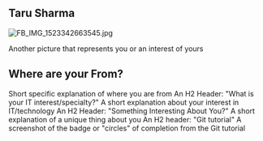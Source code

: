 ## Taru Sharma
![FB_IMG_1523342663545.jpg](itmo556/FB_IMG_1523342663545.jpg "FB_IMG_1523342663545.jpg")

 Another picture that represents you or an interest of yours
 ## Where are your From?
 Short specific explanation of where you are from
 An H2 Header: "What is your IT interest/specialty?"
 A short explanation about your interest in IT/technology
 An H2 Header: "Something Interesting About You?"
 A short explanation of a unique thing about you
 An H2 header: "Git tutorial"
 A screenshot of the badge or "circles" of completion from the Git tutorial
